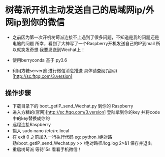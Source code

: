 # 树莓派开机主动发送自己的局域网ip/外网ip到你的微信

- 之前因为第一次开机树莓派连接不上遇到了很多问题，不知道是我的问题还是电脑的问题 所幸，看到了大神写了一个Raspberry开机发送自己的IP到mail 所以就突发奇想 我要发送到Wechat上！

- 使用berryconda 基于 py3.6

- 利用方糖server酱 进行微信消息推送 具体请查阅(官网)[http://sc.ftqq.com/3.version]

## 操作步骤

- 下载目录下的 boot_getIP_send_Wechat.py 到你的 Raspberry 
- 进入方糖的(官网)[http://sc.ftqq.com/3.version] 登陆拿到你的key 并将code中的key替换成你的
- 远程连接Raspberry 
- 输入 sudo nano /etc/rc.local 
- 在 exit 0 之前加入一行执行代码  eg: python /绝对路劲/boot_getIP_send_Wechat.py >> /绝对路径/log.log 2>&1  保存并退出
- 重启树莓派 等待15s 看看手机微信！
